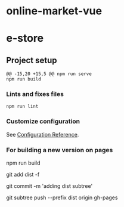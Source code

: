 # online-market-vue
# e-store

## Project setup
```
@@ -15,20 +15,5 @@ npm run serve
npm run build
```

### Lints and fixes files
```
npm run lint
```

### Customize configuration
See [Configuration Reference](https://cli.vuejs.org/config/).


### For building a new version on pages
npm run build

git add dist -f

git commit -m 'adding dist subtree'

git subtree push --prefix dist origin gh-pages
